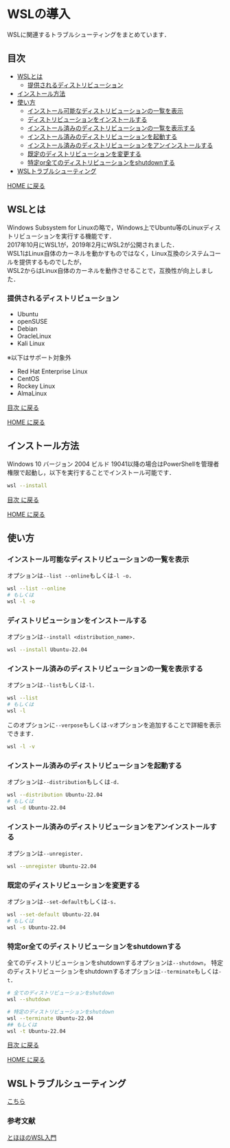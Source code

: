 # WSLの導入

WSLに関連するトラブルシューティングをまとめています．  

## 目次

- [WSLとは](#wslとは)
  - [提供されるディストリビューション](#提供されるディストリビューション)
- [インストール方法](#インストール方法)
- [使い方](#使い方)
  - [インストール可能なディストリビューションの一覧を表示](#インストール可能なディストリビューションの一覧を表示)
  - [ディストリビューションをインストールする](#ディストリビューションをインストールする)
  - [インストール済みのディストリビューションの一覧を表示する](#インストール済みのディストリビューションの一覧を表示する)
  - [インストール済みのディストリビューションを起動する](#インストール済みのディストリビューションを起動する)
  - [インストール済みのディストリビューションをアンインストールする](#インストール済みのディストリビューションをアンインストールする)
  - [既定のディストリビューションを変更する](#既定のディストリビューションを変更する)
  - [特定or全てのディストリビューションをshutdownする](#特定or全てのディストリビューションをshutdownする)
- [WSLトラブルシューティング](./trouble_shoot.md)

[HOME に戻る](../README.md)

## WSLとは

Windows Subsystem for Linuxの略で，Windows上でUbuntu等のLinuxディストリビューションを実行する機能です．  
2017年10月にWSL1が，2019年2月にWSL2が公開されました．  
WSL1はLinux自体のカーネルを動かすものではなく，Linux互換のシステムコールを提供するものでしたが，  
WSL2からはLinux自体のカーネルを動作させることで，互換性が向上しました．  

### 提供されるディストリビューション

- Ubuntu
- openSUSE
- Debian
- OracleLinux
- Kali Linux

※以下はサポート対象外

- Red Hat Enterprise Linux
- CentOS
- Rockey Linux
- AlmaLinux

[目次 に戻る](#目次)

[HOME に戻る](../README.md)

## インストール方法

Windows 10 バージョン 2004 ビルド 19041以降の場合はPowerShellを管理者権限で起動し，以下を実行することでインストール可能です．

```bash
wsl --install
```

[目次 に戻る](#目次)

[HOME に戻る](../README.md)

## 使い方

### インストール可能なディストリビューションの一覧を表示

オプションは`--list --online`もしくは`-l -o`．

```bash
wsl --list --online
# もしくは
wsl -l -o
```

### ディストリビューションをインストールする

オプションは`--install <distribution_name>`．

```bash
wsl --install Ubuntu-22.04
```

### インストール済みのディストリビューションの一覧を表示する

オプションは`--list`もしくは`-l`．

```bash
wsl --list
# もしくは
wsl -l
```

このオプションに`--verpose`もしくは`-v`オプションを追加することで詳細を表示できます．

```bash
wsl -l -v
```

### インストール済みのディストリビューションを起動する

オプションは`--distribution`もしくは`-d`．

```bash
wsl --distribution Ubuntu-22.04
# もしくは
wsl -d Ubuntu-22.04
```

### インストール済みのディストリビューションをアンインストールする

オプションは`--unregister`．

```bash
wsl --unregister Ubuntu-22.04
```

### 既定のディストリビューションを変更する

オプションは`--set-default`もしくは`-s`．

```bash
wsl --set-default Ubuntu-22.04
# もしくは
wsl -s Ubuntu-22.04
```

### 特定or全てのディストリビューションをshutdownする

全てのディストリビューションをshutdownするオプションは`--shutdown`，
特定のディストリビューションをshutdownするオプションは`--terminate`もしくは`-t`．

```bash
# 全てのディストリビューションをshutdown
wsl --shutdown

# 特定のディストリビューションをshutdown
wsl --terminate Ubuntu-22.04
## もしくは
wsl -t Ubuntu-22.04
```

[目次 に戻る](#目次)

[HOME に戻る](../README.md)

## WSLトラブルシューティング

[こちら](./trouble_shoot.md)

### 参考文献

[とほほのWSL入門](https://www.tohoho-web.com/ex/wsl.html)

